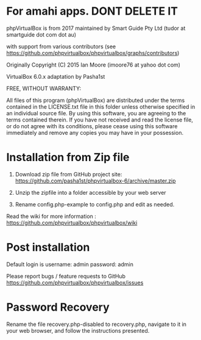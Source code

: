 # For amahi apps. DONT DELETE IT

phpVirtualBox is from 2017 maintained by Smart Guide Pty Ltd (tudor at smartguide dot com dot au)

with support from various contributors (see https://github.com/phpvirtualbox/phpvirtualbox/graphs/contributors)

Originally Copyright (C) 2015 Ian Moore (imoore76 at yahoo dot com)

VirtualBox 6.0.x adaptation by Pasha1st

FREE, WITHOUT WARRANTY:

All files of this program (phpVirtualBox) are distributed under the
terms contained in the LICENSE.txt file in this folder unless otherwise
specified in an individual source file. By using this software, you are
agreeing to the terms contained therein. If you have not received and read
the license file, or do not agree with its conditions, please cease using
this software immediately and remove any copies you may have in your
possession.

# Installation from Zip file

1) Download zip file from GitHub project site: https://github.com/pasha1st/phpvirtualbox-6/archive/master.zip

2) Unzip the zipfile into a folder accessible by your web server

3) Rename config.php-example to config.php and edit as needed.

Read the wiki for more information : https://github.com/phpvirtualbox/phpvirtualbox/wiki

# Post installation

Default login is username: admin password: admin

Please report bugs / feature requests to GitHub
https://github.com/phpvirtualbox/phpvirtualbox/issues

# Password Recovery

Rename the file recovery.php-disabled to recovery.php, navigate to it in
your web browser, and follow the instructions presented.
